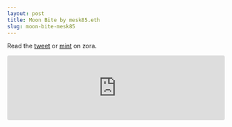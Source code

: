 ```yaml
---
layout: post
title: Moon Bite by mesk85.eth
slug: moon-bite-mesk85
---
```


Read the [tweet](https://twitter.com/Mesk__85/status/1708657719291380116) or [mint](https://zora.co/editions/eth:0x0afb22b0202ef37b491f4dfca4f20152263f851a) on zora.

<div style="border-radius:4px;overflow:hidden;max-width:600px;margin:0 auto;background-color:white"><iframe id="embed" width="100%" style="width:1px;min-width:100%;" frameBorder="0" src="https://zora.co/editions/eth:0x0afb22b0202ef37b491f4dfca4f20152263f851a/frame?padding=&mediaPadding=&showDetails=false&theme=light&showMedia=true&showCollectors=false&showMintingUI=true"></iframe></div><script src="https://cdnjs.cloudflare.com/ajax/libs/iframe-resizer/4.3.2/iframeResizer.min.js" integrity="sha512-dnvR4Aebv5bAtJxDunq3eE8puKAJrY9GBJYl9GC6lTOEC76s1dbDfJFcL9GyzpaDW4vlI/UjR8sKbc1j6Ynx6w==" crossorigin="anonymous" referrerpolicy="no-referrer"></script><script>iFrameResize({ log: false, heightCalculationMethod: 'taggedElement' }, '#embed')</script>

